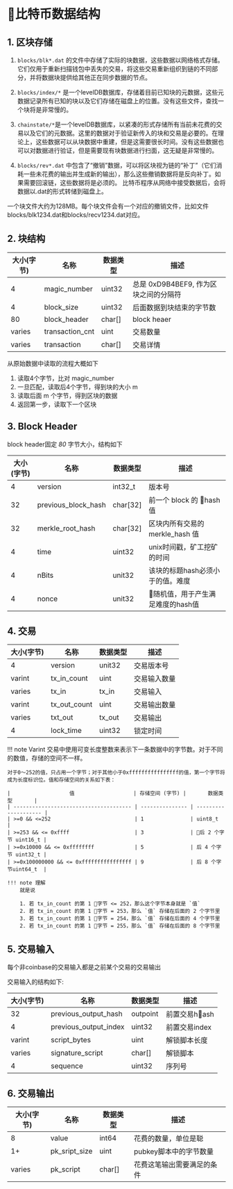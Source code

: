 # 比特币数据结构

## 1. 区块存储

1.  `blocks/blk*.dat` 的文件中存储了实际的块数据，这些数据以网络格式存储。它们仅用于重新扫描钱包中丢失的交易，将这些交易重新组织到链的不同部分，并将数据块提供给其他正在同步数据的节点。

2. `blocks/index/*` 是一个levelDB数据库，存储着目前已知块的元数据，这些元数据记录所有已知的块以及它们存储在磁盘上的位置。没有这些文件，查找一个块将是非常慢的。

3. `chainstate/*`是一个levelDB数据库，以紧凑的形式存储所有当前未花费的交易以及它们的元数据。这里的数据对于验证新传入的块和交易是必要的。在理论上，这些数据可以从块数据中重建，但是这需要很长时间。没有这些数据也可以对数据进行验证，但是需要现有块数据进行扫面，这无疑是非常慢的。

4. `blocks/rev*.dat` 中包含了“撤销”数据，可以将区块视为链的“补丁”（它们消耗一些未花费的输出并生成新的输出），那么这些撤销数据将是反向补丁。如果需要回滚链，这些数据将是必须的。
比特币程序从网络中接受数据后，会将数据以.dat的形式转储到磁盘上。

一个块文件大约为128MB。每个块文件会有一个对应的撤销文件，比如文件blocks/blk1234.dat和blocks/recv1234.dat对应。


## 2. 块结构

| 大小(字节) | 名称            | 数据类型 | 描述                                  |
| ---------- | --------------- | -------- | ------------------------------------- |
| 4          | magic_number    | uint32   | 总是 0xD9B4BEF9, 作为区块之间的分隔符 |
| 4          | block_size      | uint32   | 后面数据到块结束的字节数              |
| 80         | block_header    | char[]   | block heaer                           |
| varies     | transaction_cnt | uint     | 交易数量                              |
| varies     | transaction     | char[]   | 交易详情                              |

从原始数据中读取的流程大概如下

1. 读取4个字节，比对 magic_number
2. 一旦匹配，读取后4个字节，得到块的大小 m
3. 读取后面 m 个字节，得到区块的数据
4. 返回第一步，读取下一个区块

## 3. Block Header

block header固定 *80* 字节大小，结构如下

| 大小(字节) |        名称         | 数据类型 |               描述               |
| ---------- | ------------------- | -------- | -------------------------------- |
| 4          | version             | int32_t  | 版本号                           |
| 32         | previous_block_hash | char[32] | 前一个 block 的 hash 值          |
| 32         | merkle_root_hash    | char[32] | 区块内所有交易的 merkle_hash 值  |
| 4          | time                | uint32   | unix时间戳，矿工挖矿的时间       |
| 4          | nBits               | unit32   | 该块的标题hash必须小于的值。难度 |
| 4          | nonce               | unit32   | 随机值，用于产生满足难度的hash值 |

## 4. 交易

| 大小(字节) |     名称     | 数据类型 |     描述     |
| ---------- | ------------ | -------- | ------------ |
| 4          | version      | unit32   | 交易版本号   |
| varint     | tx_in_count  | uint     | 交易输入数量 |
| varies     | tx_in        | tx_in    | 交易输入     |
| varint     | tx_out_count | uint     | 交易输出数量 |
| varies     | txt_out      | tx_out   | 交易输出     |
| 4          | lock_time    | uint32   | 锁定时间     |

!!! note Varint
    交易中使用可变长度整数来表示下一条数据中的字节数。对于不同的数值，存储的空间不一样。

    对于0～252的值，只占用一个字节；对于其他小于0xffffffffffffffff的值，第一个字节将成为长度标识位。值和存储空间的关系如下表：

    |                   值                   | 存储空间 (字节) |       数据类型       |
    | -------------------------------------- | --------------- | -------------------- |
    | >=0 && <=252                           | 1               | uint8_t              |
    | >=253 && <= 0xffff                     | 3               | 后 2 个字节 uint16_t |
    | >=0x10000 && <= 0xffffffff             | 5               | 后 4 个字节 uint32_t |
    | >=0x100000000 && <= 0xffffffffffffffff | 9               | 后 8 个字节uint64_t  |

    !!! note 理解
        就是说

        1. 若 tx_in_count 的第 1 字节 <= 252，那么这个字节本身就是 `值`
        2. 若 tx_in_count 的第 1 字节 = 253，那么 `值` 存储在后面的 2 个字节里
        3. 若 tx_in_count 的第 1 字节 = 254，那么 `值` 存储在后面的 4 个字节里
        2. 若 tx_in_count 的第 1 字节 = 255，那么 `值` 存储在后面的 8 个字节里

## 5. 交易输入

每个非coinbase的交易输入都是之前某个交易的交易输出

交易输入的结构如下:

| 大小(字节) |         名称          | 数据类型 |     描述      |
| ---------- | --------------------- | -------- | ------------- |
| 32         | previous_output_hash  | outpoint | 前置交易hash  |
| 4          | previous_output_index | uint32   | 前置交易index |
| varint     | script_bytes          | uint     | 解锁脚本长度  |
| varies     | signature_script      | char[]   | 解锁脚本      |
| 4          | sequence              | uint32   | 序列号        |

## 6. 交易输出

| 大小(字节) |     名称      | 数据类型 |            描述            |
| ---------- | ------------- | -------- | -------------------------- |
| 8          | value         | int64    | 花费的数量，单位是聪       |
| 1+         | pk_sript_size | uint     | pubkey脚本中的字节数量     |
| varies     | pk_script     | char[]   | 花费这笔输出需要满足的条件 |
